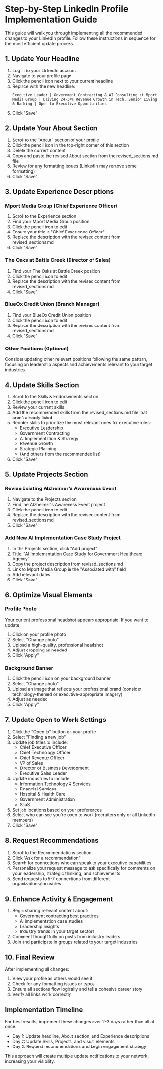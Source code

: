 # Step-by-Step LinkedIn Profile Implementation Guide

This guide will walk you through implementing all the recommended changes to your LinkedIn profile. Follow these instructions in sequence for the most efficient update process.

## 1. Update Your Headline

1. Log in to your LinkedIn account
2. Navigate to your profile page
3. Click the pencil icon next to your current headline
4. Replace with the new headline:
   ```
   Executive Leader | Government Contracting & AI Consulting at Mport Media Group | Driving 24-37% Revenue Growth in Tech, Senior Living & Banking | Open to Executive Opportunities
   ```
5. Click "Save"

## 2. Update Your About Section

1. Scroll to the "About" section of your profile
2. Click the pencil icon in the top-right corner of this section
3. Delete the current content
4. Copy and paste the revised About section from the revised_sections.md file
5. Review for any formatting issues (LinkedIn may remove some formatting)
6. Click "Save"

## 3. Update Experience Descriptions

### Mport Media Group (Chief Experience Officer)
1. Scroll to the Experience section
2. Find your Mport Media Group position
3. Click the pencil icon to edit
4. Ensure your title is "Chief Experience Officer"
5. Replace the description with the revised content from revised_sections.md
6. Click "Save"

### The Oaks at Battle Creek (Director of Sales)
1. Find your The Oaks at Battle Creek position
2. Click the pencil icon to edit
3. Replace the description with the revised content from revised_sections.md
4. Click "Save"

### BlueOx Credit Union (Branch Manager)
1. Find your BlueOx Credit Union position
2. Click the pencil icon to edit
3. Replace the description with the revised content from revised_sections.md
4. Click "Save"

### Other Positions (Optional)
Consider updating other relevant positions following the same pattern, focusing on leadership aspects and achievements relevant to your target industries.

## 4. Update Skills Section

1. Scroll to the Skills & Endorsements section
2. Click the pencil icon to edit
3. Review your current skills
4. Add the recommended skills from the revised_sections.md file that aren't already listed
5. Reorder skills to prioritize the most relevant ones for executive roles:
   - Executive Leadership
   - Government Contracting
   - AI Implementation & Strategy
   - Revenue Growth
   - Strategic Planning
   - (And others from the recommended list)
6. Click "Save"

## 5. Update Projects Section

### Revise Existing Alzheimer's Awareness Event
1. Navigate to the Projects section
2. Find the Alzheimer's Awareness Event project
3. Click the pencil icon to edit
4. Replace the description with the revised content from revised_sections.md
5. Click "Save"

### Add New AI Implementation Case Study Project
1. In the Projects section, click "Add project"
2. Title: "AI Implementation Case Study for Government Healthcare Agency"
3. Copy the project description from revised_sections.md
4. Link to Mport Media Group in the "Associated with" field
5. Add relevant dates
6. Click "Save"

## 6. Optimize Visual Elements

### Profile Photo
Your current professional headshot appears appropriate. If you want to update:
1. Click on your profile photo
2. Select "Change photo"
3. Upload a high-quality, professional headshot
4. Adjust cropping as needed
5. Click "Apply"

### Background Banner
1. Click the pencil icon on your background banner
2. Select "Change photo"
3. Upload an image that reflects your professional brand (consider technology-themed or executive-appropriate imagery)
4. Adjust as needed
5. Click "Apply"

## 7. Update Open to Work Settings

1. Click the "Open to" button on your profile
2. Select "Finding a new job"
3. Update job titles to include:
   - Chief Executive Officer
   - Chief Technology Officer
   - Chief Revenue Officer
   - VP of Sales
   - Director of Business Development
   - Executive Sales Leader
4. Update industries to include:
   - Information Technology & Services
   - Financial Services
   - Hospital & Health Care
   - Government Administration
   - SaaS
5. Set job locations based on your preferences
6. Select who can see you're open to work (recruiters only or all LinkedIn members)
7. Click "Save"

## 8. Request Recommendations

1. Scroll to the Recommendations section
2. Click "Ask for a recommendation"
3. Search for connections who can speak to your executive capabilities
4. Personalize your request message to ask specifically for comments on your leadership, strategic thinking, and achievements
5. Send requests to 5-7 connections from different organizations/industries

## 9. Enhance Activity & Engagement

1. Begin sharing relevant content about:
   - Government contracting best practices
   - AI implementation case studies
   - Leadership insights
   - Industry trends in your target sectors
2. Comment thoughtfully on posts from industry leaders
3. Join and participate in groups related to your target industries

## 10. Final Review

After implementing all changes:
1. View your profile as others would see it
2. Check for any formatting issues or typos
3. Ensure all sections flow logically and tell a cohesive career story
4. Verify all links work correctly

## Implementation Timeline

For best results, implement these changes over 2-3 days rather than all at once:
- Day 1: Update headline, About section, and Experience descriptions
- Day 2: Update Skills, Projects, and visual elements
- Day 3: Request recommendations and begin engagement strategy

This approach will create multiple update notifications to your network, increasing your visibility.
